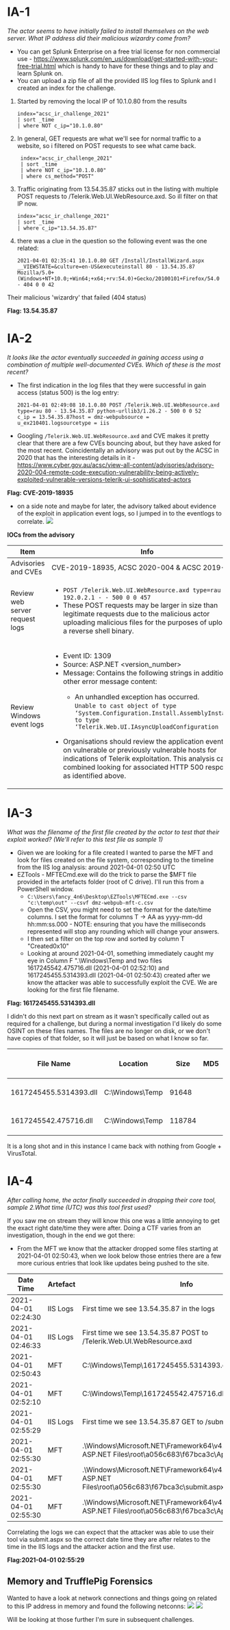 # IA-1
*The actor seems to have initially failed to install themselves on the web server. What IP address did their malicious wizardry come from?*
* You can get Splunk Enterprise on a free trial license for non commercial use - https://www.splunk.com/en_us/download/get-started-with-your-free-trial.html which is handy to have for these things and to play and learn Splunk on.
* You can upload a zip file of all the provided IIS log files to Splunk and I created an index for the challenge.
1. Started by removing the local IP of 10.1.0.80 from the results
   ```
   index="acsc_ir_challenge_2021"
   | sort _time
   | where NOT c_ip="10.1.0.80"
   ```
2. In general, GET requests are what we'll see for normal traffic to a website, so i filtered on POST requests to see what came back.
   ```
	index="acsc_ir_challenge_2021"
	| sort _time
	| where NOT c_ip="10.1.0.80"
	| where cs_method="POST"
   ```
3. Traffic originating from 13.54.35.87 sticks out in the listing with multiple POST requests to /Telerik.Web.UI.WebResource.axd. So ill filter on that IP now.
   ```
   index="acsc_ir_challenge_2021"
   | sort _time
   | where c_ip="13.54.35.87"
   ```
4. there was a clue in the question so the following event was the one related:

	```
	2021-04-01 02:35:41 10.1.0.80 GET /Install/InstallWizard.aspx __VIEWSTATE=&culture=en-US&executeinstall 80 - 13.54.35.87 Mozilla/5.0+(Windows+NT+10.0;+Win64;+x64;+rv:54.0)+Gecko/20100101+Firefox/54.0 - 404 0 0 42
	```

Their malicious 'wizardry' that failed (404 status)

**Flag: 13.54.35.87**

# IA-2
*It looks like the actor eventually succeeded in gaining access using a combination of multiple well-documented CVEs. Which of these is the most recent?*

* The first indication in the log files that they were successful in gain access (status 500) is the log entry:
	```
	2021-04-01 02:49:08 10.1.0.80 POST /Telerik.Web.UI.WebResource.axd type=rau 80 - 13.54.35.87 python-urllib3/1.26.2 - 500 0 0 52
	c_ip = 13.54.35.87host = dmz-webpubsource = u_ex210401.logsourcetype = iis
	```
* Googling `/Telerik.Web.UI.WebResource.axd` and CVE makes it pretty clear that there are a few CVEs bouncing about, but they have asked for the most recent. Coincidentally an advisory was put out by the ACSC in 2020 that has the interesting details in it - https://www.cyber.gov.au/acsc/view-all-content/advisories/advisory-2020-004-remote-code-execution-vulnerability-being-actively-exploited-vulnerable-versions-telerik-ui-sophisticated-actors

**Flag: CVE-2019-18935**

* on a side note and maybe for later, the advisory talked about evidence of the exploit in application event logs, so I jumped in to the eventlogs to correlate.
  ![](2022-01-21-15-45-20.png)

**IOCs from the advisory**

|Item|Info|
|----|----|
|Advisories and CVEs | CVE-2019-18935, ACSC 2020-004 & ACSC 2019-126|
|Review web server request logs|<ul><li> `POST /Telerik.Web.UI.WebResource.axd type=rau 443 – 192.0.2.1 - - 500 0 0 457`</li><li> These POST requests may be larger in size than legitimate requests due to the malicious actor uploading malicious files for the purposes of uploading a reverse shell binary.</li></ul>|
|Review Windows event logs| <ul><li>Event ID: 1309<li>Source: ASP.NET <version_number><li>Message: Contains the following strings in addition to other error message content:</li><ul><li>An unhandled exception has occurred.<br>`Unable to cast object of type ‘System.Configuration.Install.AssemblyInstaller’ to type ‘Telerik.Web.UI.IAsyncUploadConfiguration`</li></ul></ul><ul><li>Organisations should review the application event logs on vulnerable or previously vulnerable hosts for indications of Telerik exploitation. This analysis can be combined looking for associated HTTP 500 responses as identified above.</li></ul>

# IA-3
*What was the filename of the first file created by the actor to test that their exploit worked? (We'll refer to this test file as sample 1)*
* Given we are looking for a file created I wanted to parse the MFT and look for files created on the file system, corresponding to the timeline from the IIS log analysis: around 2021-04-01 02:50 UTC
* EZTools - MFTECmd.exe will do the trick to parse the $MFT file provided in the artefacts folder (root of C drive). I'll run this from a PowerShell window.
  * `C:\Users\fancy_4n6\Desktop\EZTools\MFTECmd.exe --csv "c:\temp\out" --csvf dmz-webpub-mft-c.csv`
  * Open the CSV, you might need to set the format for the date/time columns. I set the format for columns T -> AA as yyyy-mm-dd hh:mm:ss.000 - NOTE: ensuring that you have the milliseconds represented will stop any rounding which will change your answers.
  * I then set a filter on the top row and sorted by column T "Created0x10"
  * Looking at around 2021-04-01, something immediately caught my eye in Column F ".\Windows\Temp and two files 1617245542.475716.dll (2021-04-01 02:52:10) and 1617245455.5314393.dll (2021-04-01 02:50:43) created after we know the attacker was able to successfully exploit the CVE. We are looking for the first file filename.

**Flag: 1617245455.5314393.dll**

I didn't do this next part on stream as it wasn't specifically called out as required for a challenge, but during a normal investigation I'd likely do some OSINT on these files names. The files are no longer on disk, or we don't have copies of that folder, so it will just be based on what I know so far.

|File Name|Location|Size|MD5|Created Date on C|Info|
|-|-|-|-|-|-|
|1617245455.5314393.dll|C:\Windows\Temp|91648| |2021-04-01 02:50:43| |
|1617245542.475716.dll|C:\Windows\Temp|118784| |2021-04-01 02:52:10| |

It is a long shot and in this instance I came back with nothing from Google + VirusTotal.

# IA-4
*After calling home, the actor finally succeeded in dropping their core tool, sample 2.What time (UTC) was this tool first used?*

If you saw me on stream they will know this one was a little annoying to get the exact right date/time they were after. Doing a CTF varies from an investigation, though in the end we got there:
* From the MFT we know that the attacker dropped some files starting at 2021-04-01 02:50:43, when we look below those entries there are a few more curious entries that look like updates being pushed to the site.

|Date Time|Artefact|Info|
|-|-|-|
|2021-04-01 02:24:30|IIS Logs|First time we see 13.54.35.87 in the logs|
|2021-04-01 02:46:33|IIS Logs|First time we see 13.54.35.87 POST to /Telerik.Web.UI.WebResource.axd|
|2021-04-01 02:50:43|MFT|C:\Windows\Temp\1617245455.5314393.dll|
|2021-04-01 02:52:10|MFT|C:\Windows\Temp\1617245542.475716.dll|
|2021-04-01 02:55:29|IIS Logs|First time we see 13.54.35.87 GET to /submit.aspx|
|2021-04-01 02:55:30|MFT|.\Windows\Microsoft.NET\Framework64\v4.0.30319\Temporary ASP.NET Files\root\a056c683\f67bca3c\App_Web_aa0aecbt.dll|
|2021-04-01 02:55:30|MFT|.\Windows\Microsoft.NET\Framework64\v4.0.30319\Temporary ASP.NET Files\root\a056c683\f67bca3c\submit.aspx.cdcab7d2.compiled|
|2021-04-01 02:55:30|MFT|.\Windows\Microsoft.NET\Framework64\v4.0.30319\Temporary ASP.NET Files\root\a056c683\f67bca3c\App_Web_aa0aecbt.dll|

Correlating the logs we can expect that the attacker was able to use their tool via submit.aspx so the correct date time they are after relates to the time in the IIS logs and the attacker action and the first use.

**Flag:2021-04-01 02:55:29**

## Memory and TrufflePig Forensics
Wanted to have a look at network connections and things going on related to this IP address in memory and found the following netconns:
![](Assets\2022-01-21-16-11-07.png)
![](Assets\2022-01-29-04-15-17.png)

Will be looking at those further I'm sure in subsequent challenges.










